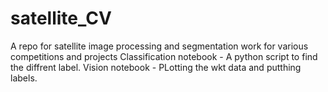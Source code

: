 # satellite_CV
A repo for satellite image processing and segmentation work for various competitions and projects
Classification notebook - A python script to find the diffrent label.
Vision notebook - PLotting the wkt data and putthing labels.
